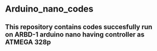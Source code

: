 # Arduino_nano_codes
## This repository contains codes succesfully run on ARBD-1 arduino nano having controller as ATMEGA 328p
